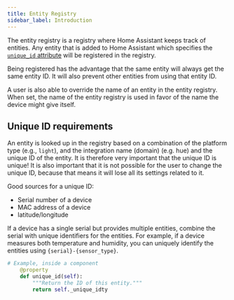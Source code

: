 ```yaml
---
title: Entity Registry
sidebar_label: Introduction
---
```


The entity registry is a registry where Home Assistant keeps track of entities. Any entity that is added to Home Assistant which specifies the [`unique_id` attribute](https://developers.home-assistant.io/docs/core/entity#generic-properties) will be registered in the registry.

Being registered has the advantage that the same entity will always get the same entity ID. It will also prevent other entities from using that entity ID.

A user is also able to override the name of an entity in the entity registry. When set, the name of the entity registry is used in favor of the name the device might give itself.

## Unique ID requirements

An entity is looked up in the registry based on a combination of the platform type (e.g., `light`), and the integration name (domain) (e.g. hue) and the unique ID of the entity. It is therefore very important that the unique ID is unique! It is also important that it is not possible for the user to change the unique ID, because that means it will lose all its settings related to it.

Good sources for a unique ID:

- Serial number of a device
- MAC address of a device
- latitude/longitude

If a device has a single serial but provides multiple entities, combine the serial with unique identifiers for the entities. For example, if a device measures both temperature and humidity, you can uniquely identify the entities using `{serial}-{sensor_type}`.

```python
# Example, inside a component
    @property
    def unique_id(self):
        """Return the ID of this entity."""
        return self._unique_idty
```
